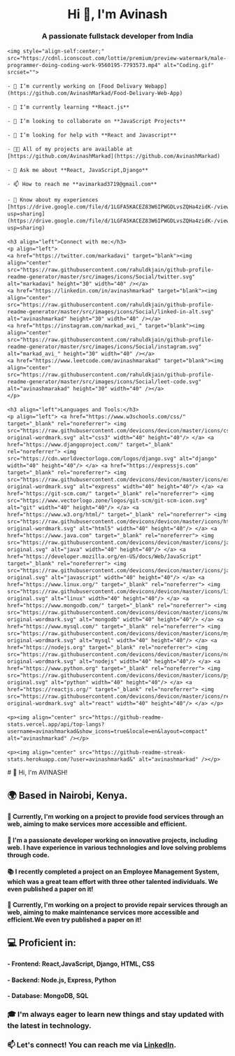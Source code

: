 <!DOCTYPE html>
<html lang="en">
<head>
    <meta charset="UTF-8">
    <meta name="viewport" content="width=device-width, initial-scale=1.0">
    <title>Document</title>
</head>
<body>
    <h1 align="center">Hi 👋, I'm Avinash</h1>
    <h3 align="center">A passionate fullstack developer from India</h3>

    <img style="align-self:center;" src="https://cdnl.iconscout.com/lottie/premium/preview-watermark/male-programmer-doing-coding-work-9560195-7793573.mp4" alt="Coding.gif" srcset="">
    
    - 🔭 I’m currently working on [Food Delivary Webapp](https://github.com/AvinashMarkad/Food-Delivary-Web-App)
    
    - 🌱 I’m currently learning **React.js**
    
    - 👯 I’m looking to collaborate on **JavaScript Projects**
    
    - 🤝 I’m looking for help with **React and Javascript**
    
    - 👨‍💻 All of my projects are available at [https://github.com/AvinashMarkad](https://github.com/AvinashMarkad)
    
    - 💬 Ask me about **React, JavaScript,Django**
    
    - 📫 How to reach me **avimarkad3719@gmail.com**
    
    - 📄 Know about my experiences [https://drive.google.com/file/d/1LGFA5KACEZ83W6IPWGDLvsZQHa4zidK-/view?usp=sharing](https://drive.google.com/file/d/1LGFA5KACEZ83W6IPWGDLvsZQHa4zidK-/view?usp=sharing)
    
    <h3 align="left">Connect with me:</h3>
    <p align="left">
    <a href="https://twitter.com/markadavi" target="blank"><img align="center" src="https://raw.githubusercontent.com/rahuldkjain/github-profile-readme-generator/master/src/images/icons/Social/twitter.svg" alt="markadavi" height="30" width="40" /></a>
    <a href="https://linkedin.com/in/avinashmarkad" target="blank"><img align="center" src="https://raw.githubusercontent.com/rahuldkjain/github-profile-readme-generator/master/src/images/icons/Social/linked-in-alt.svg" alt="avinashmarkad" height="30" width="40" /></a>
    <a href="https://instagram.com/markad_avi_" target="blank"><img align="center" src="https://raw.githubusercontent.com/rahuldkjain/github-profile-readme-generator/master/src/images/icons/Social/instagram.svg" alt="markad_avi_" height="30" width="40" /></a>
    <a href="https://www.leetcode.com/avinashmarakad" target="blank"><img align="center" src="https://raw.githubusercontent.com/rahuldkjain/github-profile-readme-generator/master/src/images/icons/Social/leet-code.svg" alt="avinashmarakad" height="30" width="40" /></a>
    </p>
    
    <h3 align="left">Languages and Tools:</h3>
    <p align="left"> <a href="https://www.w3schools.com/css/" target="_blank" rel="noreferrer"> <img src="https://raw.githubusercontent.com/devicons/devicon/master/icons/css3/css3-original-wordmark.svg" alt="css3" width="40" height="40"/> </a> <a href="https://www.djangoproject.com/" target="_blank" rel="noreferrer"> <img src="https://cdn.worldvectorlogo.com/logos/django.svg" alt="django" width="40" height="40"/> </a> <a href="https://expressjs.com" target="_blank" rel="noreferrer"> <img src="https://raw.githubusercontent.com/devicons/devicon/master/icons/express/express-original-wordmark.svg" alt="express" width="40" height="40"/> </a> <a href="https://git-scm.com/" target="_blank" rel="noreferrer"> <img src="https://www.vectorlogo.zone/logos/git-scm/git-scm-icon.svg" alt="git" width="40" height="40"/> </a> <a href="https://www.w3.org/html/" target="_blank" rel="noreferrer"> <img src="https://raw.githubusercontent.com/devicons/devicon/master/icons/html5/html5-original-wordmark.svg" alt="html5" width="40" height="40"/> </a> <a href="https://www.java.com" target="_blank" rel="noreferrer"> <img src="https://raw.githubusercontent.com/devicons/devicon/master/icons/java/java-original.svg" alt="java" width="40" height="40"/> </a> <a href="https://developer.mozilla.org/en-US/docs/Web/JavaScript" target="_blank" rel="noreferrer"> <img src="https://raw.githubusercontent.com/devicons/devicon/master/icons/javascript/javascript-original.svg" alt="javascript" width="40" height="40"/> </a> <a href="https://www.linux.org/" target="_blank" rel="noreferrer"> <img src="https://raw.githubusercontent.com/devicons/devicon/master/icons/linux/linux-original.svg" alt="linux" width="40" height="40"/> </a> <a href="https://www.mongodb.com/" target="_blank" rel="noreferrer"> <img src="https://raw.githubusercontent.com/devicons/devicon/master/icons/mongodb/mongodb-original-wordmark.svg" alt="mongodb" width="40" height="40"/> </a> <a href="https://www.mysql.com/" target="_blank" rel="noreferrer"> <img src="https://raw.githubusercontent.com/devicons/devicon/master/icons/mysql/mysql-original-wordmark.svg" alt="mysql" width="40" height="40"/> </a> <a href="https://nodejs.org" target="_blank" rel="noreferrer"> <img src="https://raw.githubusercontent.com/devicons/devicon/master/icons/nodejs/nodejs-original-wordmark.svg" alt="nodejs" width="40" height="40"/> </a> <a href="https://www.python.org" target="_blank" rel="noreferrer"> <img src="https://raw.githubusercontent.com/devicons/devicon/master/icons/python/python-original.svg" alt="python" width="40" height="40"/> </a> <a href="https://reactjs.org/" target="_blank" rel="noreferrer"> <img src="https://raw.githubusercontent.com/devicons/devicon/master/icons/react/react-original-wordmark.svg" alt="react" width="40" height="40"/> </a> </p>
    
    <p><img align="center" src="https://github-readme-stats.vercel.app/api/top-langs?username=avinashmarkad&show_icons=true&locale=en&layout=compact" alt="avinashmarkad" /></p>
    
    <p><img align="center" src="https://github-readme-streak-stats.herokuapp.com/?user=avinashmarkad&" alt="avinashmarkad" /></p>  
</body>
</html>
# 👋 Hi, I'm AVINASH!

## 🌍 Based in Nairobi, Kenya.

#### 🚀 Currently, I'm working on a project to provide food services through an web, aiming to make services more accessible and efficient.

#### 🔧 I'm a passionate developer working on innovative projects, including web. I have experience in various technologies and love solving problems through code.

#### 📚 I recently completed a project on an Employee Management System, which was a great team effort with three other talented individuals. We even published a paper on it!

#### 🚀 Currently, I'm working on a project to provide repair services through an web, aiming to make maintenance services more accessible and efficient.We even try published a paper on it!

## 💻 Proficient in: 
#### - Frontend: React,JavaScript, Django, HTML, CSS
#### - Backend: Node.js, Express, Python
#### - Database: MongoDB, SQL

### 🎓 I'm always eager to learn new things and stay updated with the latest in technology.

### 📫 Let's connect! You can reach me via [LinkedIn](avimarkad3719@gmail.com).
